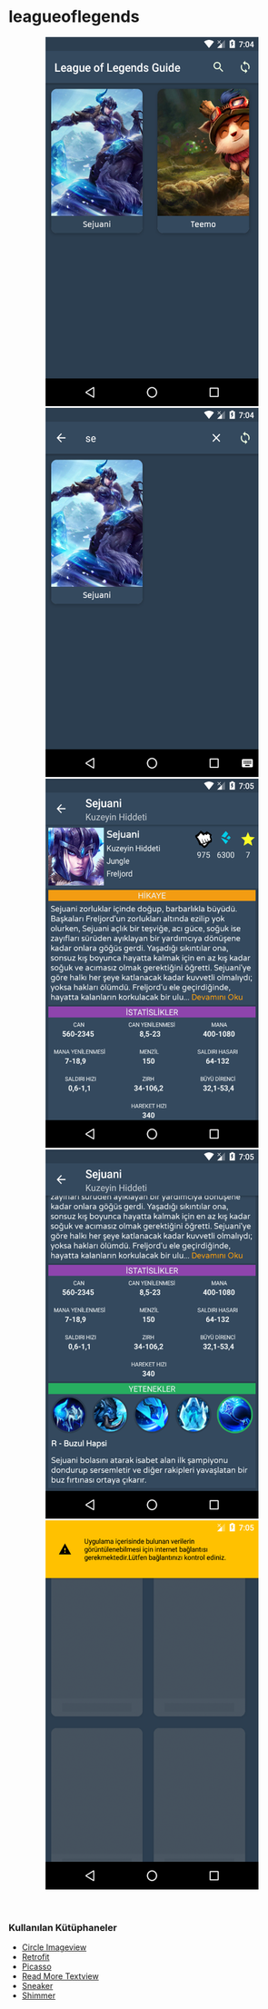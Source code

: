 # leagueoflegends
<p align="center">
  <img src="https://raw.githubusercontent.com/erkaneroglu/leagueoflegends/master/image/ss1.png" width="375" height="650">
  <img src="https://raw.githubusercontent.com/erkaneroglu/leagueoflegends/master/image/ss5.png" width="375" height="650">
  <img src="https://raw.githubusercontent.com/erkaneroglu/leagueoflegends/master/image/ss4.png" width="375" height="650">
  <img src="https://raw.githubusercontent.com/erkaneroglu/leagueoflegends/master/image/ss3.png" width="375" height="650">
  <img src="https://raw.githubusercontent.com/erkaneroglu/leagueoflegends/master/image/ss2.png" width="375" height="650">
 </p>
 <br>
 <h3> Kullanılan Kütüphaneler </h3>
 <ul>
  <li><a href="https://github.com/hdodenhof/CircleImageView">Circle Imageview</a></li>
  <li><a href="https://github.com/square/retrofit">Retrofit</a></li>
  <li><a href="https://github.com/square/picasso">Picasso</a></li>
  <li><a href="https://github.com/bravoborja/ReadMoreTextView">Read More Textview</a></li>
  <li><a href="https://github.com/Hamadakram/Sneaker">Sneaker</a></li>
  <li><a href="https://github.com/facebook/shimmer-android">Shimmer</a></li>
</ul>
